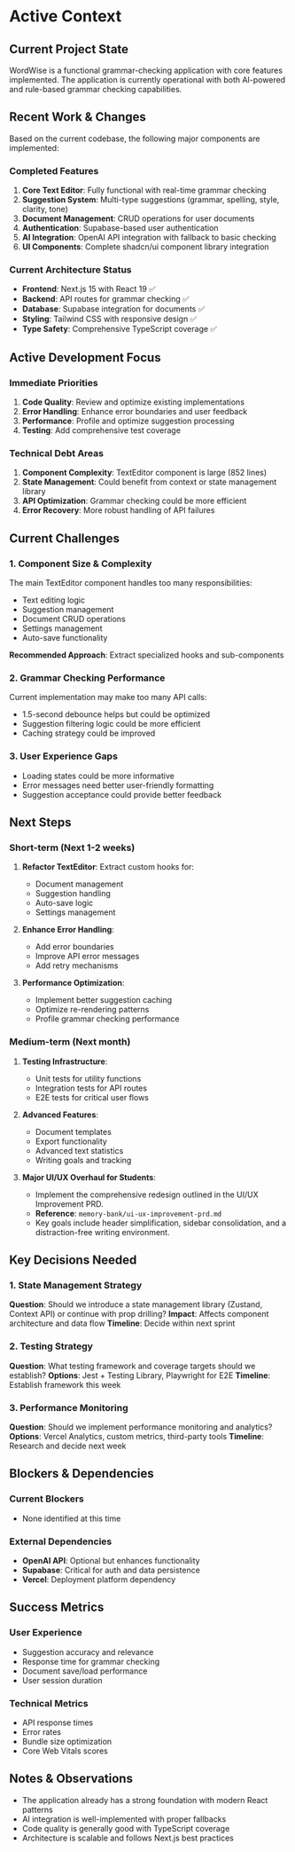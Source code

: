 # Active Context

## Current Project State
WordWise is a functional grammar-checking application with core features implemented. The application is currently operational with both AI-powered and rule-based grammar checking capabilities.

## Recent Work & Changes
Based on the current codebase, the following major components are implemented:

### Completed Features
1. **Core Text Editor**: Fully functional with real-time grammar checking
2. **Suggestion System**: Multi-type suggestions (grammar, spelling, style, clarity, tone)
3. **Document Management**: CRUD operations for user documents
4. **Authentication**: Supabase-based user authentication
5. **AI Integration**: OpenAI API integration with fallback to basic checking
6. **UI Components**: Complete shadcn/ui component library integration

### Current Architecture Status
- **Frontend**: Next.js 15 with React 19 ✅
- **Backend**: API routes for grammar checking ✅
- **Database**: Supabase integration for documents ✅
- **Styling**: Tailwind CSS with responsive design ✅
- **Type Safety**: Comprehensive TypeScript coverage ✅

## Active Development Focus

### Immediate Priorities
1. **Code Quality**: Review and optimize existing implementations
2. **Error Handling**: Enhance error boundaries and user feedback
3. **Performance**: Profile and optimize suggestion processing
4. **Testing**: Add comprehensive test coverage

### Technical Debt Areas
1. **Component Complexity**: TextEditor component is large (852 lines)
2. **State Management**: Could benefit from context or state management library
3. **API Optimization**: Grammar checking could be more efficient
4. **Error Recovery**: More robust handling of API failures

## Current Challenges

### 1. Component Size & Complexity
The main TextEditor component handles too many responsibilities:
- Text editing logic
- Suggestion management
- Document CRUD operations
- Settings management
- Auto-save functionality

**Recommended Approach**: Extract specialized hooks and sub-components

### 2. Grammar Checking Performance
Current implementation may make too many API calls:
- 1.5-second debounce helps but could be optimized
- Suggestion filtering logic could be more efficient
- Caching strategy could be improved

### 3. User Experience Gaps
- Loading states could be more informative
- Error messages need better user-friendly formatting
- Suggestion acceptance could provide better feedback

## Next Steps

### Short-term (Next 1-2 weeks)
1. **Refactor TextEditor**: Extract custom hooks for:
   - Document management
   - Suggestion handling
   - Auto-save logic
   - Settings management

2. **Enhance Error Handling**:
   - Add error boundaries
   - Improve API error messages
   - Add retry mechanisms

3. **Performance Optimization**:
   - Implement better suggestion caching
   - Optimize re-rendering patterns
   - Profile grammar checking performance

### Medium-term (Next month)
1. **Testing Infrastructure**:
   - Unit tests for utility functions
   - Integration tests for API routes
   - E2E tests for critical user flows

2. **Advanced Features**:
   - Document templates
   - Export functionality
   - Advanced text statistics
   - Writing goals and tracking

3. **Major UI/UX Overhaul for Students**:
   - Implement the comprehensive redesign outlined in the UI/UX Improvement PRD.
   - **Reference**: `memory-bank/ui-ux-improvement-prd.md`
   - Key goals include header simplification, sidebar consolidation, and a distraction-free writing environment.

## Key Decisions Needed

### 1. State Management Strategy
**Question**: Should we introduce a state management library (Zustand, Context API) or continue with prop drilling?
**Impact**: Affects component architecture and data flow
**Timeline**: Decide within next sprint

### 2. Testing Strategy
**Question**: What testing framework and coverage targets should we establish?
**Options**: Jest + Testing Library, Playwright for E2E
**Timeline**: Establish framework this week

### 3. Performance Monitoring
**Question**: Should we implement performance monitoring and analytics?
**Options**: Vercel Analytics, custom metrics, third-party tools
**Timeline**: Research and decide next week

## Blockers & Dependencies

### Current Blockers
- None identified at this time

### External Dependencies
- **OpenAI API**: Optional but enhances functionality
- **Supabase**: Critical for auth and data persistence
- **Vercel**: Deployment platform dependency

## Success Metrics

### User Experience
- Suggestion accuracy and relevance
- Response time for grammar checking
- Document save/load performance
- User session duration

### Technical Metrics
- API response times
- Error rates
- Bundle size optimization
- Core Web Vitals scores

## Notes & Observations
- The application already has a strong foundation with modern React patterns
- AI integration is well-implemented with proper fallbacks
- Code quality is generally good with TypeScript coverage
- Architecture is scalable and follows Next.js best practices 
